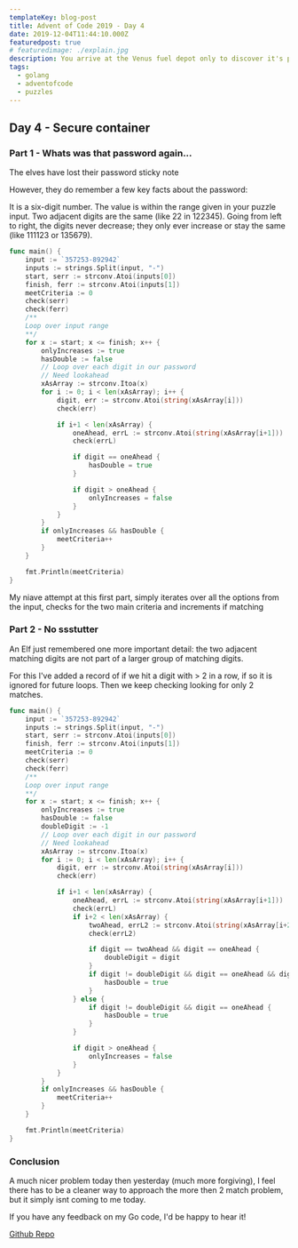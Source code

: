 ```yaml
---
templateKey: blog-post
title: Advent of Code 2019 - Day 4
date: 2019-12-04T11:44:10.000Z
featuredpost: true
# featuredimage: ./explain.jpg
description: You arrive at the Venus fuel depot only to discover it's protected by a password. The Elves had written the password on a sticky note, but someone threw it out.
tags:
  - golang
  - adventofcode
  - puzzles
---
```


## Day 4 - Secure container

### Part 1 - Whats was that password again...

The elves have lost their password sticky note

However, they do remember a few key facts about the password:

It is a six-digit number.
The value is within the range given in your puzzle input.
Two adjacent digits are the same (like 22 in 122345).
Going from left to right, the digits never decrease; they only ever increase or stay the same (like 111123 or 135679).

```go
func main() {
	input := `357253-892942`
	inputs := strings.Split(input, "-")
	start, serr := strconv.Atoi(inputs[0])
	finish, ferr := strconv.Atoi(inputs[1])
	meetCriteria := 0
	check(serr)
	check(ferr)
	/**
	Loop over input range
	**/
	for x := start; x <= finish; x++ {
		onlyIncreases := true
		hasDouble := false
		// Loop over each digit in our password
		// Need lookahead
		xAsArray := strconv.Itoa(x)
		for i := 0; i < len(xAsArray); i++ {
			digit, err := strconv.Atoi(string(xAsArray[i]))
			check(err)

			if i+1 < len(xAsArray) {
				oneAhead, errL := strconv.Atoi(string(xAsArray[i+1]))
				check(errL)

                if digit == oneAhead {
                    hasDouble = true
                }

				if digit > oneAhead {
					onlyIncreases = false
				}
			}
		}
		if onlyIncreases && hasDouble {
			meetCriteria++
		}
	}

	fmt.Println(meetCriteria)
}

```

My niave attempt at this first part, simply iterates over all the options from the input, checks for the two main criteria and increments if matching

### Part 2 - No ssstutter

An Elf just remembered one more important detail: the two adjacent matching digits are not part of a larger group of matching digits.

For this I've added a record of if we hit a digit with > 2 in a row, if so it is ignored for future loops. Then we keep checking looking for only 2 matches.

```go
func main() {
	input := `357253-892942`
	inputs := strings.Split(input, "-")
	start, serr := strconv.Atoi(inputs[0])
	finish, ferr := strconv.Atoi(inputs[1])
	meetCriteria := 0
	check(serr)
	check(ferr)
	/**
	Loop over input range
	**/
	for x := start; x <= finish; x++ {
		onlyIncreases := true
		hasDouble := false
		doubleDigit := -1
		// Loop over each digit in our password
		// Need lookahead
		xAsArray := strconv.Itoa(x)
		for i := 0; i < len(xAsArray); i++ {
			digit, err := strconv.Atoi(string(xAsArray[i]))
			check(err)

			if i+1 < len(xAsArray) {
				oneAhead, errL := strconv.Atoi(string(xAsArray[i+1]))
				check(errL)
				if i+2 < len(xAsArray) {
					twoAhead, errL2 := strconv.Atoi(string(xAsArray[i+2]))
					check(errL2)

					if digit == twoAhead && digit == oneAhead {
						doubleDigit = digit
					}
					if digit != doubleDigit && digit == oneAhead && digit != twoAhead {
						hasDouble = true
					}
				} else {
					if digit != doubleDigit && digit == oneAhead {
						hasDouble = true
					}
				}

				if digit > oneAhead {
					onlyIncreases = false
				}
			}
		}
		if onlyIncreases && hasDouble {
			meetCriteria++
		}
	}

	fmt.Println(meetCriteria)
}
```

### Conclusion

A much nicer problem today then yesterday (much more forgiving), I feel there has to be a cleaner way to approach the more then 2 match problem, but it simply isnt coming to me today.

If you have any feedback on my Go code, I'd be happy to hear it!

[Github Repo](https://github.com/dbetteridge/adventofcode2019)
